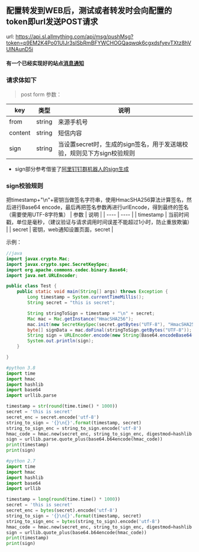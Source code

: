 ## 配置转发到WEB后，测试或者转发时会向配置的token即url发送POST请求

url:
https://api.sl.allmything.com/api/msg/pushMsg?token=p9EM2K4Po01UIJr3sISbRmBFYWCHOGQaqwqk6cgxdsfyevTXtz8hVUlNAunD5i

#### 有一个已经实现好的站点[消息通知](https://msg.allmything.com)

### 请求体如下
> post form
参数：

|  key   | 类型  |  说明  |
|  ----  | ----  | ----  |
| from  | string  | 来源手机号 |
| content  | string  | 短信内容 |
| sign  | string  | 当设置secret时，生成的sign签名，用于发送端校验，规则见下方sign校验规则 |

* sign部分参考借鉴了[阿里钉钉群机器人的sign生成](https://developers.dingtalk.com/document/app/custom-robot-access)  
### sign校验规则
把timestamp+"\n"+密钥当做签名字符串，使用HmacSHA256算法计算签名，然后进行Base64 encode，最后再把签名参数再进行urlEncode，得到最终的签名（需要使用UTF-8字符集）
|  参数    |  说明  |
|  ----   | ----  |
| timestamp   |  当前时间戳，单位是毫秒，（建议验证与请求调用时间误差不能超过1小时，防止重放欺骗） |
| secret   | 密钥，web通知设置页面，secret |

示例：
```Java
//java
import javax.crypto.Mac;
import javax.crypto.spec.SecretKeySpec;
import org.apache.commons.codec.binary.Base64;
import java.net.URLEncoder;

public class Test {
    public static void main(String[] args) throws Exception {
        Long timestamp = System.currentTimeMillis();
        String secret = "this is secret";

        String stringToSign = timestamp + "\n" + secret;
        Mac mac = Mac.getInstance("HmacSHA256");
        mac.init(new SecretKeySpec(secret.getBytes("UTF-8"), "HmacSHA256"));
        byte[] signData = mac.doFinal(stringToSign.getBytes("UTF-8"));
        String sign = URLEncoder.encode(new String(Base64.encodeBase64(signData)),"UTF-8");
        System.out.println(sign);
    }

}

```

```python
#python 3.8 
import time
import hmac
import hashlib
import base64
import urllib.parse

timestamp = str(round(time.time() * 1000))
secret = 'this is secret'
secret_enc = secret.encode('utf-8')
string_to_sign = '{}\n{}'.format(timestamp, secret)
string_to_sign_enc = string_to_sign.encode('utf-8')
hmac_code = hmac.new(secret_enc, string_to_sign_enc, digestmod=hashlib.sha256).digest()
sign = urllib.parse.quote_plus(base64.b64encode(hmac_code))
print(timestamp)
print(sign)

```
```python  
#python 2.7
import time
import hmac
import hashlib
import base64
import urllib

timestamp = long(round(time.time() * 1000))
secret = 'this is secret'
secret_enc = bytes(secret).encode('utf-8')
string_to_sign = '{}\n{}'.format(timestamp, secret)
string_to_sign_enc = bytes(string_to_sign).encode('utf-8')
hmac_code = hmac.new(secret_enc, string_to_sign_enc, digestmod=hashlib.sha256).digest()
sign = urllib.quote_plus(base64.b64encode(hmac_code))
print(timestamp)
print(sign)

```



